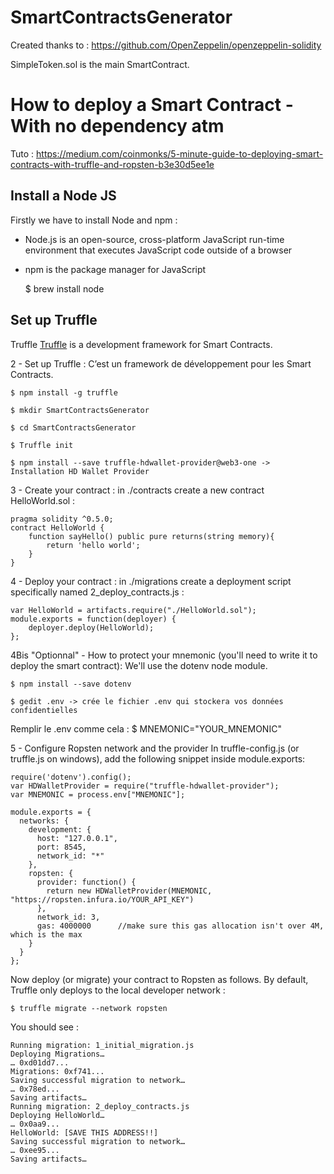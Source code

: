 # SmartContractsGenerator

Created thanks to : https://github.com/OpenZeppelin/openzeppelin-solidity

SimpleToken.sol is the main SmartContract.

# How to deploy a Smart Contract - With no dependency atm

Tuto : https://medium.com/coinmonks/5-minute-guide-to-deploying-smart-contracts-with-truffle-and-ropsten-b3e30d5ee1e

## Install a Node JS

Firstly we have to install Node and npm : 
- Node.js is an open-source, cross-platform JavaScript run-time environment that executes JavaScript code outside of a browser
- npm is the package manager for JavaScript

	$ brew install node
	
## Set up Truffle

Truffle [Truffle](https://truffleframework.com/truffle) is a development framework for Smart Contracts. 

2 - Set up Truffle : C’est un framework de développement pour les Smart Contracts. 

	$ npm install -g truffle
	
	$ mkdir SmartContractsGenerator
	
	$ cd SmartContractsGenerator
	
	$ Truffle init 
	
	$ npm install --save truffle-hdwallet-provider@web3-one -> Installation HD Wallet Provider
	

3 - Create your contract : in ./contracts create a new contract HelloWorld.sol : 
```Solidity
pragma solidity ^0.5.0;
contract HelloWorld {
    function sayHello() public pure returns(string memory){
        return 'hello world';
    }
}
```
4 - Deploy your contract : in ./migrations create a deployment script specifically named 2_deploy_contracts.js :
```Solidity
var HelloWorld = artifacts.require("./HelloWorld.sol");
module.exports = function(deployer) {
    deployer.deploy(HelloWorld);
};
```
4Bis "Optionnal" - How to protect your mnemonic (you'll need to write it to deploy the smart contract):
We'll use the dotenv node module. 

	$ npm install --save dotenv
	
	$ gedit .env -> crée le fichier .env qui stockera vos données confidentielles
	
Remplir le .env comme cela :
	$ MNEMONIC="YOUR_MNEMONIC"
	
5 - Configure Ropsten network and the provider
In truffle-config.js (or truffle.js on windows), add the following snippet inside module.exports:


```
require('dotenv').config();
var HDWalletProvider = require("truffle-hdwallet-provider");
var MNEMONIC = process.env["MNEMONIC"];

module.exports = {
  networks: {
    development: {
      host: "127.0.0.1",
      port: 8545,
      network_id: "*"
    },
    ropsten: {
      provider: function() {
        return new HDWalletProvider(MNEMONIC, "https://ropsten.infura.io/YOUR_API_KEY")
      },
      network_id: 3,
      gas: 4000000      //make sure this gas allocation isn't over 4M, which is the max
    }
  }
};
``` 
Now deploy (or migrate) your contract to Ropsten as follows. By default, Truffle only deploys to the local developer network :

	$ truffle migrate --network ropsten
	
You should see : 
``` 
Running migration: 1_initial_migration.js
Deploying Migrations…
… 0xd01dd7...
Migrations: 0xf741...
Saving successful migration to network…
… 0x78ed...
Saving artifacts…
Running migration: 2_deploy_contracts.js
Deploying HelloWorld…
… 0x0aa9...
HelloWorld: [SAVE THIS ADDRESS!!]
Saving successful migration to network…
… 0xee95...
Saving artifacts…
``` 
